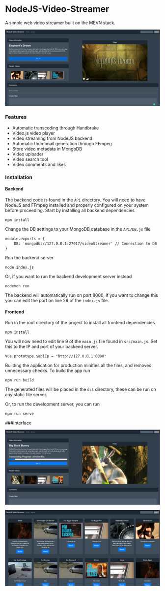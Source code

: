 # NodeJS-Video-Streamer
A simple web video streamer built on the MEVN stack.

![Video Player](https://raw.githubusercontent.com/jslightham/NodeJS-Video-Streamer/master/images/Video.png)

### Features

- Automatic transcoding through Handbrake
- Video.js video player
- Video streaming from NodeJS backend
- Automatic thumbnail generation through FFmpeg
- Store video metadata in MongoDB
- Video uploader
- Video search tool
- Video comments and likes

### Installation
#### Backend
The backend code is found in the `API` directory. You will need to have NodeJS and FFmpeg installed and properly configured on your system before proceeding.
Start by installing all backend dependencies
```
npm install
```
Change the DB settings to your MongoDB database in the `API/DB.js` file
```
module.exports = {
    DB: 'mongodb://127.0.0.1:27017/videoStreamer' // Connection to DB
}
```

Run the backend server
```
node index.js
```
Or, if you want to run the backend development server instead
```
nodemon run
```
The backend will automatically run on port 8000, if you want to change this you can edit the port on line 29 of the `index.js` file.

#### Frontend
Run in the root directory of the project to install all frontend dependencies
```
npm install
```
You will now need to edit line 9 of the `main.js` file found in `src/main.js`. Set this to the IP and port of your backend server.
```
Vue.prototype.$apiIp = "http://127.0.0.1:8000"
```
Building the application for production minifies all the files, and removes unnecessary checks. To build the app run
```
npm run build
```
The generated files will be placed in the ```dst``` directory, these can be run on any static file server.

Or, to run the development server, you can run
```
npm run serve
```
###Interface

![Transcoding](https://raw.githubusercontent.com/jslightham/NodeJS-Video-Streamer/master/images/Transcoding.png)

![Home](https://raw.githubusercontent.com/jslightham/NodeJS-Video-Streamer/master/images/Home.png)

